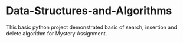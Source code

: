 # Data-Structures-and-Algorithms
This basic python project demonstrated basic of search, insertion and delete algorithm for Mystery Assignment.
